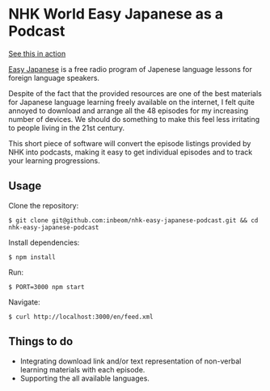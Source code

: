 # NHK World Easy Japanese as a Podcast

[See this in action](https://nhk-world-easy-japanese.herokuapp.com/en/feed.xml)

[Easy Japanese](https://www.nhk.or.jp/lesson/english/) is a free radio program
of Japenese language lessons for foreign language speakers.

Despite of the fact that the provided resources are one of the best materials
for Japanese language learning freely available on the internet, I felt quite
annoyed to download and arrange all the 48 episodes for my increasing number of
devices. We should do something to make this feel less irritating to people
living in the 21st century.

This short piece of software will convert the episode listings provided by NHK
into podcasts, making it easy to get individual episodes and to track your
learning progressions.

## Usage

Clone the repository:

```
$ git clone git@github.com:inbeom/nhk-easy-japanese-podcast.git && cd nhk-easy-japanese-podcast
```

Install dependencies:

```
$ npm install
```

Run:

```
$ PORT=3000 npm start
```

Navigate:

```
$ curl http://localhost:3000/en/feed.xml
```

## Things to do

  - Integrating download link and/or text representation of non-verbal learning
    materials with each episode.
  - Supporting the all available languages.
